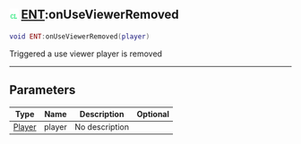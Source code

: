 ## ![client](.gitbook/assets/client.png) [ENT](./readme/ENT/README.md):onUseViewerRemoved

```lua
void ENT:onUseViewerRemoved(player)
```

Triggered a use viewer player is removed

------
## Parameters

| Type   | Name | Description | Optional |
| ------ | ---- | ----------- | -------: |
| [Player](./readme/Player/README.md) | player | No description |  |

